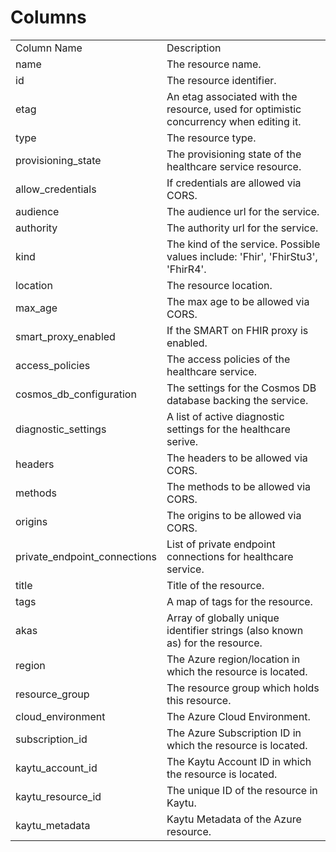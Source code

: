 # Columns  

<table>
	<tr><td>Column Name</td><td>Description</td></tr>
	<tr><td>name</td><td>The resource name.</td></tr>
	<tr><td>id</td><td>The resource identifier.</td></tr>
	<tr><td>etag</td><td>An etag associated with the resource, used for optimistic concurrency when editing it.</td></tr>
	<tr><td>type</td><td>The resource type.</td></tr>
	<tr><td>provisioning_state</td><td>The provisioning state of the healthcare service resource.</td></tr>
	<tr><td>allow_credentials</td><td>If credentials are allowed via CORS.</td></tr>
	<tr><td>audience</td><td>The audience url for the service.</td></tr>
	<tr><td>authority</td><td>The authority url for the service.</td></tr>
	<tr><td>kind</td><td>The kind of the service. Possible values include: &#39;Fhir&#39;, &#39;FhirStu3&#39;, &#39;FhirR4&#39;.</td></tr>
	<tr><td>location</td><td>The resource location.</td></tr>
	<tr><td>max_age</td><td>The max age to be allowed via CORS.</td></tr>
	<tr><td>smart_proxy_enabled</td><td>If the SMART on FHIR proxy is enabled.</td></tr>
	<tr><td>access_policies</td><td>The access policies of the healthcare service.</td></tr>
	<tr><td>cosmos_db_configuration</td><td>The settings for the Cosmos DB database backing the service.</td></tr>
	<tr><td>diagnostic_settings</td><td>A list of active diagnostic settings for the healthcare serive.</td></tr>
	<tr><td>headers</td><td>The headers to be allowed via CORS.</td></tr>
	<tr><td>methods</td><td>The methods to be allowed via CORS.</td></tr>
	<tr><td>origins</td><td>The origins to be allowed via CORS.</td></tr>
	<tr><td>private_endpoint_connections</td><td>List of private endpoint connections for healthcare service.</td></tr>
	<tr><td>title</td><td>Title of the resource.</td></tr>
	<tr><td>tags</td><td>A map of tags for the resource.</td></tr>
	<tr><td>akas</td><td>Array of globally unique identifier strings (also known as) for the resource.</td></tr>
	<tr><td>region</td><td>The Azure region/location in which the resource is located.</td></tr>
	<tr><td>resource_group</td><td>The resource group which holds this resource.</td></tr>
	<tr><td>cloud_environment</td><td>The Azure Cloud Environment.</td></tr>
	<tr><td>subscription_id</td><td>The Azure Subscription ID in which the resource is located.</td></tr>
	<tr><td>kaytu_account_id</td><td>The Kaytu Account ID in which the resource is located.</td></tr>
	<tr><td>kaytu_resource_id</td><td>The unique ID of the resource in Kaytu.</td></tr>
	<tr><td>kaytu_metadata</td><td>Kaytu Metadata of the Azure resource.</td></tr>
</table>